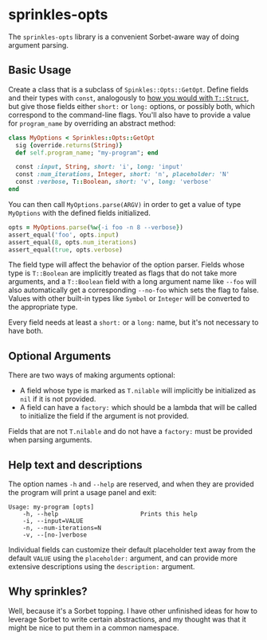 # sprinkles-opts

The `sprinkles-opts` library is a convenient Sorbet-aware way of doing
argument parsing.

## Basic Usage

Create a class that is a subclass of `Spinkles::Opts::GetOpt`. Define fields and their types with `const`, analogously to [how you would with `T::Struct`](), but give those fields either `short:` or `long:` options, or possibly both, which correspond to the command-line flags. You'll also have to provide a value for `program_name` by overriding an abstract method:

```ruby
class MyOptions < Sprinkles::Opts::GetOpt
  sig {override.returns(String)}
  def self.program_name; "my-program"; end

  const :input, String, short: 'i', long: 'input'
  const :num_iterations, Integer, short: 'n', placeholder: 'N'
  const :verbose, T::Boolean, short: 'v', long: 'verbose'
end
```

You can then call `MyOptions.parse(ARGV)` in order to get a value of type `MyOptions` with the defined fields initialized.

```ruby
opts = MyOptions.parse(%w{-i foo -n 8 --verbose})
assert_equal('foo', opts.input)
assert_equal(8, opts.num_iterations)
assert_equal(true, opts.verbose)
```

The field type will affect the behavior of the option parser. Fields whose type is `T::Boolean` are implicitly treated as flags that do not take more arguments, and a `T::Boolean` field with a long argument name like `--foo` will also automatically get a corresponding `--no-foo` which sets the flag to false. Values with other built-in types like `Symbol` or `Integer` will be converted to the appropriate type.

Every field needs at least a `short:` or a `long:` name, but it's not necessary to have both.

## Optional Arguments

There are two ways of making arguments optional:
- A field whose type is marked as `T.nilable` will implicitly be initialized as `nil` if it is not provided.
- A field can have a `factory:` which should be a lambda that will be called to initialize the field if the argument is not provided.

Fields that are not `T.nilable` and do not have a `factory:` must be provided when parsing arguments.

## Help text and descriptions

The option names `-h` and `--help` are reserved, and when they are provided the program will print a usage panel and exit:

```
Usage: my-program [opts]
    -h, --help                       Prints this help
    -i, --input=VALUE
    -n, --num-iterations=N
    -v, --[no-]verbose
```

Individual fields can customize their default placeholder text away from the default `VALUE` using the `placeholder:` argument, and can provide more extensive descriptions using the `description:` argument.

## Why sprinkles?

Well, because it's a Sorbet topping. I have other unfinished ideas for how to leverage Sorbet to write certain abstractions, and my thought was that it might be nice to put them in a common namespace.
